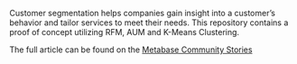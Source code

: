 Customer segmentation helps companies gain insight into a customer’s behavior and tailor services to meet their needs.
This repository contains a proof of concept utilizing RFM, AUM and K-Means Clustering.

The full article can be found on the [Metabase Community Stories](https://www.metabase.com/community_posts/using-rfm-aum-and-k-means-clustering-customers-segmentation)
